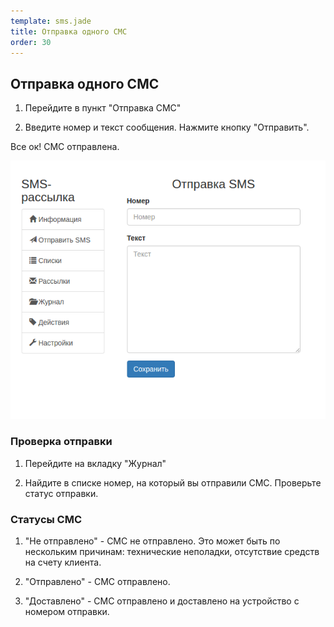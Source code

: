 ```yaml
--- 
template: sms.jade
title: Отправка одного СМС
order: 30
---
```


## Отправка одного СМС

1. Перейдите в пункт "Отправка СМС" 

2. Введите номер и текст сообщения. Нажмите кнопку "Отправить".

Все ок! СМС отправлена.

![](images/send_sms.png)

 
### Проверка отправки 

1. Перейдите на вкладку "Журнал"

2. Найдите в списке номер, на который вы отправили СМС. Проверьте статус отправки.


### Статусы СМС

1. "Не отправлено" - СМС не отправлено. Это может быть по нескольким причинам: технические неполадки, отсутствие средств на счету клиента.

2. "Отправлено" - СМС отправлено.

3. "Доставлено" - СМС отправлено и доставлено на устройство с номером отправки.
